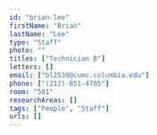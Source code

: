 ```yaml
---
id: "brian-lee"
firstName: "Brian"
lastName: "Lee"
type: "Staff"
photo: ""
titles: ["Technician B"]
letters: []
email: ["bl2530@cumc.columbia.edu"]
phone: ["(212) 851-4785"]
room: "501"
researchAreas: []
tags: ["People", "Staff"]
urls: []
---
```


